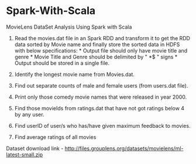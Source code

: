 # Spark-With-Scala
MovieLens DataSet Analysis Using Spark with Scala

1. Read the movies.dat file in an Spark RDD and transform it to 
	get the RDD data sorted by Movie name and finally store the sorted data in HDFS with below specifications:
		* Output file should only have movie title and genre
		* Movie Title and Genre should be delimited by " *$ " signs
		* Output should be stored in a single file.		

2. Identify the longest movie name from Movies.dat.

3. Find out separate counts of male and female users (from users.dat file).

4. Print only those comedy movie names that were released in year 2000.

5. Find those movieIds from ratings.dat that have not got ratings below 4 by any user.

6. Find userID of user/s who has/have given maximum feedback to movies.

7. Find average ratings of all movies


Dataset  download link - http://files.grouplens.org/datasets/movielens/ml-latest-small.zip
